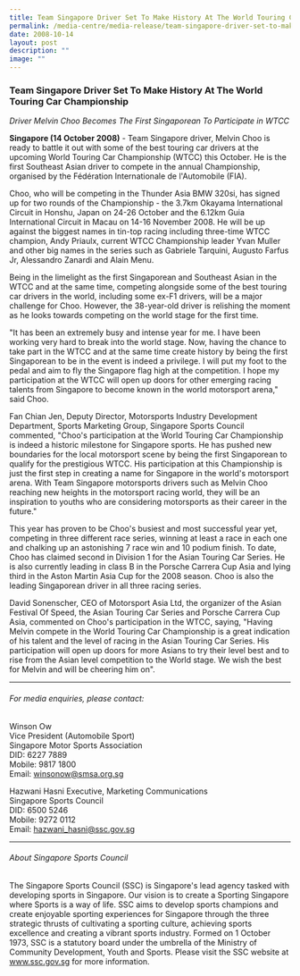 ```yaml
---
title: Team Singapore Driver Set To Make History At The World Touring Car Championship
permalink: /media-centre/media-release/team-singapore-driver-set-to-make-history-at-the-world-touring-car/
date: 2008-10-14
layout: post
description: ""
image: ""
---
```

### **Team Singapore Driver Set To Make History At The World Touring Car Championship**

_Driver Melvin Choo Becomes The First Singaporean To Participate in WTCC_

**Singapore (14 October 2008)** - Team Singapore driver, Melvin Choo is ready to battle it out with some of the best touring car drivers at the upcoming World Touring Car Championship (WTCC) this October. He is the first Southeast Asian driver to compete in the annual Championship, organised by the Fédération Internationale de l'Automobile (FIA).

Choo, who will be competing in the Thunder Asia BMW 320si, has signed up for two rounds of the Championship - the 3.7km Okayama International Circuit in Honshu, Japan on 24-26 October and the 6.12km Guia International Circuit in Macau on 14-16 November 2008. He will be up against the biggest names in tin-top racing including three-time WTCC champion, Andy Priaulx, current WTCC Championship leader Yvan Muller and other big names in the series such as Gabriele Tarquini, Augusto Farfus Jr, Alessandro Zanardi and Alain Menu.

Being in the limelight as the first Singaporean and Southeast Asian in the WTCC and at the same time, competing alongside some of the best touring car drivers in the world, including some ex-F1 drivers, will be a major challenge for Choo. However, the 38-year-old driver is relishing the moment as he looks towards competing on the world stage for the first time.

"It has been an extremely busy and intense year for me. I have been working very hard to break into the world stage. Now, having the chance to take part in the WTCC and at the same time create history by being the first Singaporean to be in the event is indeed a privilege. I will put my foot to the pedal and aim to fly the Singapore flag high at the competition. I hope my participation at the WTCC will open up doors for other emerging racing talents from Singapore to become known in the world motorsport arena," said Choo.

Fan Chian Jen, Deputy Director, Motorsports Industry Development Department, Sports Marketing Group, Singapore Sports Council commented, "Choo's participation at the World Touring Car Championship is indeed a historic milestone for Singapore sports. He has pushed new boundaries for the local motorsport scene by being the first Singaporean to qualify for the prestigious WTCC. His participation at this Championship is just the first step in creating a name for Singapore in the world's motorsport arena. With Team Singapore motorsports drivers such as Melvin Choo reaching new heights in the motorsport racing world, they will be an inspiration to youths who are considering motorsports as their career in the future."

This year has proven to be Choo's busiest and most successful year yet, competing in three different race series, winning at least a race in each one and chalking up an astonishing 7 race win and 10 podium finish. To date, Choo has claimed second in Division 1 for the Asian Touring Car Series. He is also currently leading in class B in the Porsche Carrera Cup Asia and lying third in the Aston Martin Asia Cup for the 2008 season. Choo is also the leading Singaporean driver in all three racing series.

David Sonenscher, CEO of Motorsport Asia Ltd, the organizer of the Asian Festival Of Speed, the Asian Touring Car Series and Porsche Carrera Cup Asia, commented on Choo's participation in the WTCC, saying, "Having Melvin compete in the World Touring Car Championship is a great indication of his talent and the level of racing in the Asian Touring Car Series. His participation will open up doors for more Asians to try their level best and to rise from the Asian level competition to the World stage. We wish the best for Melvin and will be cheering him on".

---

###### For media enquiries, please contact:

Winson Ow
<br>
Vice President (Automobile Sport)
<br>
Singapore Motor Sports Association
<br>
DID: 6227 7889
<br>
Mobile: 9817 1800
<br>
Email: [winsonow@smsa.org.sg](mailto:winsonow@smsa.org.sg)

Hazwani Hasni Executive, Marketing Communications
<br>
Singapore Sports Council
<br>
DID: 6500 5246
<br>
Mobile: 9272 0112
<br>
Email: [hazwani_hasni@ssc.gov.sg](mailto:hazwani_hasni@ssc.gov.sg)

---

###### About Singapore Sports Council
The Singapore Sports Council (SSC) is Singapore's lead agency tasked with developing sports in Singapore. Our vision is to create a Sporting Singapore where Sports is a way of life. SSC aims to develop sports champions and create enjoyable sporting experiences for Singapore through the three strategic thrusts of cultivating a sporting culture, achieving sports excellence and creating a vibrant sports industry. Formed on 1 October 1973, SSC is a statutory board under the umbrella of the Ministry of Community Development, Youth and Sports. Please visit the SSC website at www.ssc.gov.sg for more information.